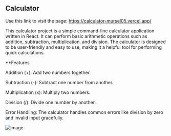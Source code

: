 ## Calculator


Use this link to visit the page: https://calculator-mursel05.vercel.app/

This calculator project is a simple command-line calculator application written in React. It can perform basic arithmetic operations such as addition, subtraction, multiplication, and division. The calculator is designed to be user-friendly and easy to use, making it a helpful tool for performing quick calculations.

**Features


Addition (+): Add two numbers together.

Subtraction (-): Subtract one number from another.

Multiplication (x): Multiply two numbers.

Division (/): Divide one number by another.

Error Handling: The calculator handles common errors like division by zero and invalid input gracefully.


![image](https://github.com/Mursel05/Calculator/assets/134983247/6ef3ec6c-738c-418d-9ad0-8f56e92989ff)

